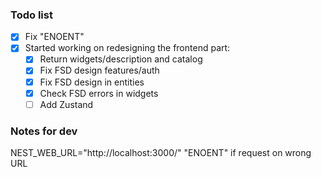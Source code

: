 ### Todo list
- [x] Fix "ENOENT" 
- [x] Started working on redesigning the frontend part:
	- [x] Return widgets/description and catalog
	- [x] Fix FSD design features/auth
	- [x] Fix FSD design in entities
	- [x] Check FSD errors in widgets
	- [ ] Add Zustand

### Notes for dev
NEST_WEB_URL="http://localhost:3000/"
"ENOENT" if request on wrong URL


